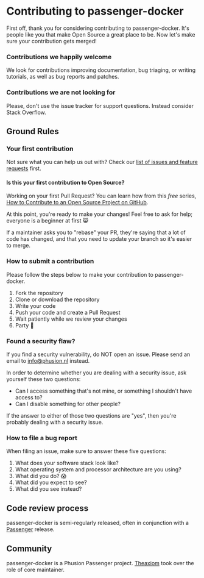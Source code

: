 # Contributing to passenger-docker

First off, thank you for considering contributing to passenger-docker. It's people like you that make Open Source a great place to be. Now let's make sure your contribution gets merged!

### Contributions we happily welcome
We look for contributions improving documentation, bug triaging, or writing tutorials, as well as bug reports and patches.

### Contributions we are not looking for
Please, don't use the issue tracker for support questions. Instead consider Stack Overflow.

## Ground Rules

### Your first contribution
Not sure what you can help us out with? Check our [list of issues and feature requests](https://github.com/phusion/passenger-docker/issues) first.

#### Is this your first contribution to Open Source?

Working on your first Pull Request? You can learn how from this *free* series, [How to Contribute to an Open Source Project on GitHub](https://egghead.io/series/how-to-contribute-to-an-open-source-project-on-github).

At this point, you're ready to make your changes! Feel free to ask for help; everyone is a beginner at first :smile_cat:

If a maintainer asks you to "rebase" your PR, they're saying that a lot of code has changed, and that you need to update your branch so it's easier to merge.

### How to submit a contribution
Please follow the steps below to make your contribution to passenger-docker.

1. Fork the repository
2. Clone or download the repository
3. Write your code
4. Push your code and create a Pull Request
5. Wait patiently while we review your changes
6. Party :tada:

### Found a security flaw?
If you find a security vulnerability, do NOT open an issue. Please send an email to info@phusion.nl instead.

In order to determine whether you are dealing with a security issue, ask yourself these two questions:
  * Can I access something that's not mine, or something I shouldn't have access to?
  * Can I disable something for other people?

If the answer to either of those two questions are "yes", then you're probably dealing with a security issue.

### How to file a bug report
When filing an issue, make sure to answer these five questions:

1. What does your software stack look like?
2. What operating system and processor architecture are you using?
3. What did you do? :scream:
4. What did you expect to see?
5. What did you see instead?

## Code review process
passenger-docker is semi-regularly released, often in conjunction with a [Passenger](https://github.com/phusion/passenger/) release.

## Community
passenger-docker is a Phusion Passenger project. [Theaxiom](https://github.com/Theaxiom) took over the role of core maintainer.
